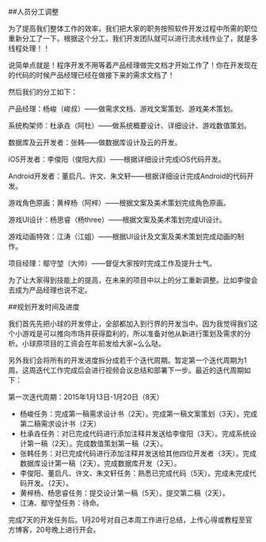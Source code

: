 ##人员分工调整

为了提高我们整体工作的效率，我们把大家的职务按照软件开发过程中所需的职位重新分工了一下。根据这个分工，我们开发团队就可以进行流水线作业了，就是多线程处理！！

说简单点就是！程序开发不用等着产品经理做完文档才开始工作了！你在开发现在的代码的时候产品经理已经在做接下来的需求文档了！

然后我们的分工如下：

产品经理：杨峻（峻叔）——做需求文档、游戏文案策划、游戏美术策划。

系统构架师：杜承垚（阿杜）——做系统概要设计、详细设计、游戏数值策划。

数据库及云开发者：张韩——做数据库设计及云的开发。

iOS开发者：李俊阳（俊阳大叔）——根据详细设计完成iOS代码开发。

Android开发者：董启凡、许文、朱文轩——根据详细设计完成Android的代码开发。

游戏角色原画：黄梓杨（阿梓）——根据文案及美术策划完成角色原画。

游戏UI设计：杨思睿（杨three）——根据文案及美术策划完成UI设计。

游戏动画特效：江涛（江姐）——根据UI设计及文案及美术策划完成动画的制作。

项目经理：鄢守堃（大帅）——督促大家按时完成工作及提升士气。

为了让大家得到技能上的提高，在未来的项目中以上的分工重新调整。比如李俊会去成为产品经理也说不定。

##规划开发时间及进度

我们首先先把小球的开发停止，全部都加入到行界的开发当中。因为我觉得我们这个小游戏是可以推向市场并获得盈利的，所以准备对他从新进行策划及需求的分析。小球原项目的工资会在年前发给大家~么么哒。

另外我们会将所有的开发进度拆分成若干个迭代周期。暂定第一个迭代周期为1周。这周迭代工作完成后会进行视频会议总结和部署下一步。最近的迭代周期如下：

第一次迭代周期：2015年1月13日-1月20日（8天）

* 杨峻任务：完成第一稿需求设计书（2天）。完成第一稿文案策划（3天）。完成第二稿需求设计书（2天）
* 杜承垚任务：对已完成代码进行添加注释并发送给李俊阳（3天）。完成系统设计第一稿（2天）。完成数值策划第一稿（2天）。
* 张韩任务：对已完成代码进行添加注释并发送给其他四位开发者（3天）。完成数据库设计第一稿（2天）。完成数据库开发（2天）。
* 李俊阳、董启凡、许文、朱文轩任务：熟悉已完成代码（5天）。完成未完成代码开发。（2天）。
* 黄梓杨、杨思睿任务：提交设计第一稿（5天）。提交第二稿（2天）。
* 江涛、鄢守堃任务：待命。

完成7天的开发任务后。1月20号对自己本周工作进行总结，上传心得或教程至官方博客，20号晚上进行开会。